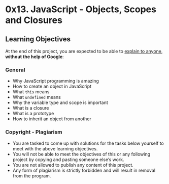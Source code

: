 # 0x13. JavaScript - Objects, Scopes and Closures
## Learning Objectives
At the end of this project, you are expected to be able to <a href="/rltoken/Eo6JxX0bkDywq4IxT8wRew" title="explain to anyone" target="_blank">explain to anyone</a>, <strong>without the help of Google</strong>:
### General
- Why JavaScript programming is amazing
- How to create an object in JavaScript
- What <code>this</code> means
- What <code>undefined</code> means
- Why the variable type and scope is important
- What is a closure
- What is a prototype
- How to inherit an object from another
### Copyright - Plagiarism
- You are tasked to come up with solutions for the tasks below yourself to meet with the above learning objectives.
- You will not be able to meet the objectives of this or any following project by copying and pasting someone else’s work.
- You are not allowed to publish any content of this project.
- Any form of plagiarism is strictly forbidden and will result in removal from the program.
